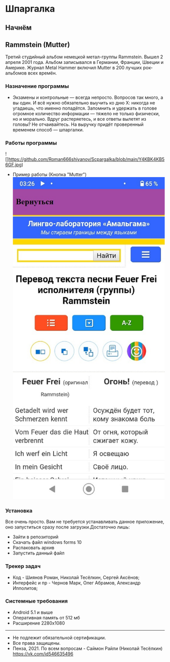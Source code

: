 # Шпаргалка
## Начнём
## Rammstein (Mutter)
Третий студийный альбом немецкой метал-группы Rammstein. Вышел 2 апреля 2001 года. Альбом записывался в Германии, Франции, Швеции и Америке. Журнал Metal Hammer включил Mutter в 200 лучших рок-альбомов всех времён.
### Назначение программы 
- Экзамены и контрольные — всегда непросто. Вопросов так много, а вы один. И всё нужно обязательно выучить ко дню Х: никогда не угадаешь, что именно попадётся. Запомнить и удержать в голове огромное количество информации — тяжело не только физически, но и морально. Вдруг растеряетесь, и все ответы вылетят из головы? Не отчаивайтесь. На выручку придёт проверенный временем способ — шпаргалки. 
### Работы программы
![]https://github.com/Roman666shiyanov/Scpargalka/blob/main/Y4KBK4KB56GF.jpg)
- Пример работы (Кнопка "Mutter") ![](https://github.com/Roman666shiyanov/Scpargalka/blob/main/DWrSgSUOv6M.jpg)
### Установка
Все очень просто. Вам не требуется устанавливать данное приложение, оно запуститься сразу после загрузки.Достаточно лишь:

- Зайти в репозиторий
- Скачать файл windows forms 10
- Распаковать архив
- Запустить данный файл

### Трекер задач
- Код - Шиянов Роман, Николай Тесёлкин, Сергей Аксёнов;
- Интерфейс и пр - Чернов Марк, Олег Абрамов, Александр Ипполитов;
### Системные требования
- Android 5.1 и выше
- Оперативная память от 512 мб
- Расширение 2280x1080
***

- Не подлежит обязательной сертификации.
- Все права защищены.
- Пенза, 2021.
По всем вопросам - Саймон Райли (Николай Тесёлкин) https://vk.com/id546635496

